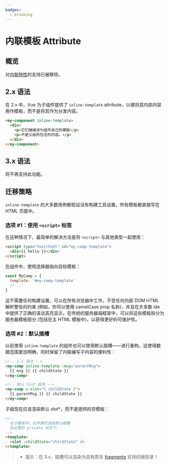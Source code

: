 ```yaml
---
badges:
  - breaking
---
```


# 内联模板 Attribute <MigrationBadges :badges="$frontmatter.badges" />

## 概览

对[内联特性](https://vuejs.org/v2/guide/components-edge-cases.html#Inline-Templates)的支持已被移除。

## 2.x 语法

在 2.x 中，Vue 为子组件提供了 `inline-template` attribute，以便将其内部内容用作模板，而不是将其作为分发内容。

```html
<my-component inline-template>
  <div>
    <p>它们被编译为组件自己的模板</p>
    <p>不是父级所包含的内容。</p>
  </div>
</my-component>
```

## 3.x 语法

将不再支持此功能。

## 迁移策略

`inline-template` 的大多数用例都假设没有构建工具设置，所有模板都直接写在 HTML 页面中。

### 选项 #1：使用 `<script>` 标签

在这种情况下，最简单的解决方法是将 `<script>` 与其他类型一起使用：

```html
<script type="text/html" id="my-comp-template">
  <div>{{ hello }}</div>
</script>
```

在组件中，使用选择器指向目标模板：

```js
const MyComp = {
  template: '#my-comp-template'
  // ...
}
```

这不需要任何构建设置，可以在所有浏览器中工作，不受任何内部 DOM HTML 解析警告的约束 (例如，你可以使用 camelCase prop 名称)，并且在大多数 ide 中提供了正确的语法高亮显示。在传统的服务器端框架中，可以将这些模板拆分为服务器模板部分 (包括在主 HTML 模板中)，以获得更好的可维护性。

### 选项 #2：默认插槽

以前使用 `inline-template` 的组件也可以使用默认插槽——进行重构，这使得数据范围更加明确，同时保留了内联编写子内容的便利性：

```html
<!-- 2.x 语法 -->
<my-comp inline-template :msg="parentMsg">
  {{ msg }} {{ childState }}
</my-comp>

<!-- 默认 Slot 版本 -->
<my-comp v-slot="{ childState }">
  {{ parentMsg }} {{ childState }}
</my-comp>
```

子级现在应该渲染默认 slot\*，而不是提供的空模板：

```html
<!--
  在子模板中，在传递时渲染默认插槽
  在必要的 private 状态下。
-->
<template>
  <slot :childState="childState" />
</template>
```

> - 提示：在 3.x，插槽可以渲染为具有原生 [fragments](/guide/migration/fragments) 支持的根目录！
